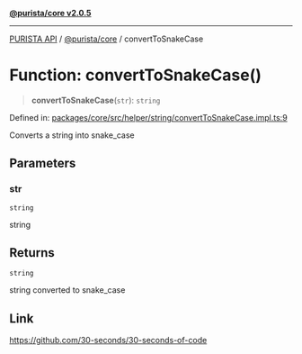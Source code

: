 [**@purista/core v2.0.5**](../README.md)

***

[PURISTA API](../../../packages.md) / [@purista/core](../README.md) / convertToSnakeCase

# Function: convertToSnakeCase()

> **convertToSnakeCase**(`str`): `string`

Defined in: [packages/core/src/helper/string/convertToSnakeCase.impl.ts:9](https://github.com/puristajs/purista/blob/master/packages/core/src/helper/string/convertToSnakeCase.impl.ts#L9)

Converts a string into snake_case

## Parameters

### str

`string`

string

## Returns

`string`

string converted to snake_case

## Link

https://github.com/30-seconds/30-seconds-of-code
